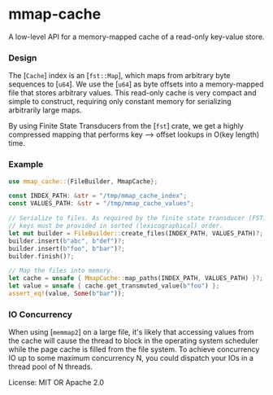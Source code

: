 # mmap-cache

A low-level API for a memory-mapped cache of a read-only key-value store.

### Design

The [`Cache`] index is an [`fst::Map`], which maps from arbitrary byte sequences to [`u64`]. We use the [`u64`] as byte
offsets into a memory-mapped file that stores arbitrary values. This read-only cache is very compact and simple to
construct, requiring only constant memory for serializing arbitrarily large maps.

By using Finite State Transducers from the [`fst`] crate, we get a highly compressed mapping that performs key --> offset
lookups in O(key length) time.

### Example

```rust
use mmap_cache::{FileBuilder, MmapCache};

const INDEX_PATH: &str = "/tmp/mmap_cache_index";
const VALUES_PATH: &str = "/tmp/mmap_cache_values";

// Serialize to files. As required by the finite state transducer (FST) builder,
// keys must be provided in sorted (lexicographical) order.
let mut builder = FileBuilder::create_files(INDEX_PATH, VALUES_PATH)?;
builder.insert(b"abc", b"def")?;
builder.insert(b"foo", b"bar")?;
builder.finish()?;

// Map the files into memory.
let cache = unsafe { MmapCache::map_paths(INDEX_PATH, VALUES_PATH) }?;
let value = unsafe { cache.get_transmuted_value(b"foo") };
assert_eq!(value, Some(b"bar"));
```

### IO Concurrency

When using [`memmap2`] on a large file, it's likely that accessing values from the cache will cause the thread to block in
the operating system scheduler while the page cache is filled from the file system. To achieve concurrency IO up to some
maximum concurrency N, you could dispatch your IOs in a thread pool of N threads.

License: MIT OR Apache 2.0
